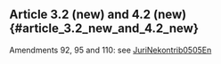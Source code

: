 ## Article 3.2 (new) and 4.2 (new) {#article_3.2_new_and_4.2_new}

Amendments 92, 95 and 110: see
[JuriNekontrib0505En](JuriNekontrib0505En "wikilink")
